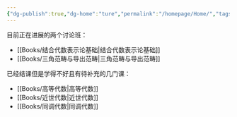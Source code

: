 ```yaml
---
{"dg-publish":true,"dg-home":"ture","permalink":"/homepage/Home/","tags":["gardenEntry"],"dgPassFrontmatter":true,"created":"2024-07-01T12:19:00.659+08:00","updated":"2024-07-01T16:02:57.215+08:00"}
---
```


目前正在进展的两个讨论班：
+ [[Books/结合代数表示论基础\|结合代数表示论基础]]
+ [[Books/三角范畴与导出范畴\|三角范畴与导出范畴]]

已经结课但是学得不好且有待补充的几门课：
+ [[Books/高等代数\|高等代数]]
+ [[Books/近世代数\|近世代数]]
+ [[Books/同调代数\|同调代数]]